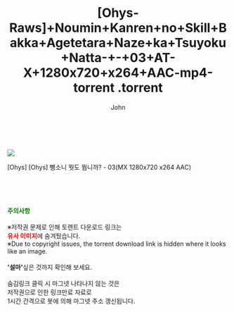 ﻿---
layout: post
title:  "                   [Ohys-Raws]+Noumin+Kanren+no+Skill+Bakka+Agetetara+Naze+ka+Tsuyoku+Natta-+-+03+AT-X+1280x720+x264+AAC-mp4-torrent                .torrent"
author: John
categories: [ 애니/만화 ]
tags: [  ]
image: https://torrentrj58.com/uploadfile/full/51d49cc3f63df083d19628ec7b5feb33302eb198.jpg 
description: "                   [Ohys-Raws]+Noumin+Kanren+no+Skill+Bakka+Agetetara+Naze+ka+Tsuyoku+Natta-+-+03+AT-X+1280x720+x264+AAC-mp4-torrent                 torrent 정보 공유"
toc: true
toc_sticky: true
---

<br>
<p><img src="https://torrentrj58.com/uploadfile/full/51d49cc3f63df083d19628ec7b5feb33302eb198.jpg"/></p>
 [Ohys] [Ohys] 뺑소니 뭣도 뭡니까? - 03(MX 1280x720 x264 AAC)  
    
<br><br><br>
<p data-ke-size="size16"><b><span style="color: green;">주의사항</span></b><br /><br />※저작권 문제로 인해 토렌트 다운로드 링크는<br /><b><span style="color: red;">유사 이미지</span></b>에 숨겨뒀습니다.<br />※Due to copyright issues, the torrent download link is hidden where it looks like an image.<br /><br /><b>'설마'</b>싶은 것까지 확인해 보세요.<br /><br />숨김링크 클릭 시 마그넷 나타나지 않는 것은<br />저작권으로 인한 링크만료 자료로<br />1시간 간격으로 봇에 의해 마그넷 주소 갱신됩니다.</p>
